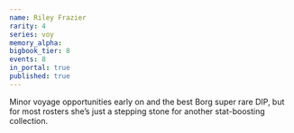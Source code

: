 ```yaml
---
name: Riley Frazier
rarity: 4
series: voy
memory_alpha:
bigbook_tier: 8
events: 8
in_portal: true
published: true
---
```


Minor voyage opportunities early on and the best Borg super rare DIP, but for most rosters she’s just a stepping stone for another stat-boosting collection.
